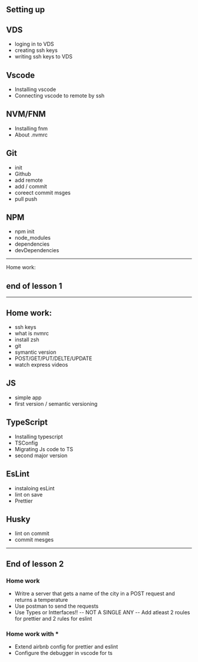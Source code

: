 ## Setting up

## VDS

- loging in to VDS
- creating ssh keys
- writing ssh keys to VDS

## Vscode

- Installing vscode
- Connecting vscode to remote by ssh

## NVM/FNM

- Installing fnm
- About .nvmrc

## Git

- init
- Github
- add remote
- add / commit
- coreect commit msges
- pull push

## NPM

- npm init
- node_modules
- dependencies
- devDependencies

---

Home work:

## end of lesson 1

---

## Home work:

- ssh keys
- what is nvmrc
- install zsh
- git
- symantic version
- POST/GET/PUT/DELTE/UPDATE
- watch express videos

## JS

- simple app
- first version / semantic versioning

## TypeScript

- Installing typescript
- TSConfig
- Migrating Js code to TS
- second major version

## EsLint

- instaloing esLint
- lint on save
- Prettier

## Husky

- lint on commit
- commit mesges

---
## End of lesson 2

### Home work
- Writre a server that gets a name of the city in a POST request  and returns a temperature
- Use postman to send the requests
- Use Types or Intterfaces!!
  -- NOT A SINGLE ANY
  -- Add atleast 2 roules for prettier and 2 rules for eslint

### Home work with \*

- Extend airbnb config for prettier and eslint
- Configure the debugger in vscode for ts

